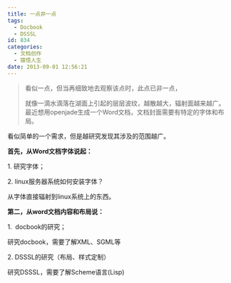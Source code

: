 ```yaml
---
title: 一点非一点
tags:
  - Docbook
  - DSSSL
id: 834
categories:
  - 文档创作
  - 猿悟人生
date: 2013-09-01 12:56:21
---
```


> 看似一点，但当再细致地去观察该点时，此点已非一点，> 
> 
> 就像一滴水滴落在湖面上引起的层层波纹，越散越大，辐射面越来越广。
最近想用openjade生成一个Word文档，文档封面需要有特定的字体和布局。

看似简单的一个需求，但是越研究发现其涉及的范围越广。

**首先，从Word文档字体说起：**

1\. 研究字体；

2\. linux服务器系统如何安装字体？

从字体直接辐射到linux系统上的东西。

**第二，从word文档内容和布局说：**

1.  docbook的研究；

研究docbook，需要了解XML、SGML等

2\. DSSSL的研究（布局、样式定制）

研究DSSSL，需要了解Scheme语言(Lisp)